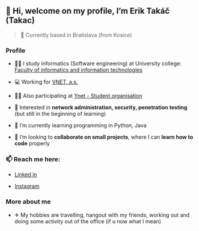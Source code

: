 ## 👋 Hi, welcome on my profile, I’m Erik Takáč (Takac)
> 📍 Currently based in Bratislava (from Kosice)

### Profile
- 👨‍🎓 I study informatics (Software engineering) at University college: [Faculty of informatics and information technologies](https://www.fiit.stuba.sk/en.html?page_id=749)
- 💻 Working for [VNET, a.s.](https://www.vnet.sk/en/)
- 👨‍💻 Also participating at [Ynet - Student organisation](https://ynet.sk/en/)
- 👀 Interested in **network administration, security, penetration testing** (but still in the beginning of learning)


- 🌱 I’m currently learning programming in Python, Java
- 🤝 I’m looking to **collaborate on small projects**, where I can **learn how to code** properly

### 📫 Reach me here:

  + [Linked in](www.linkedin.com/in/erik-takac-3537931b0)

  + [Instagram](https://www.instagram.com/taky_takac/)

### More about me

- ✈ My hobbies are travelling, hangout with my friends, working out and doing some activity out of the office (if u now what I mean)






<!---
takerino/takerino is a ✨ special ✨ repository because its `README.md` (this file) appears on your GitHub profile.
You can click the Preview link to take a look at your changes.
--->
